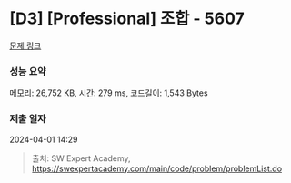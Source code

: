 # [D3] [Professional] 조합 - 5607 

[문제 링크](https://swexpertacademy.com/main/code/problem/problemDetail.do?contestProbId=AWXGKdbqczEDFAUo) 

### 성능 요약

메모리: 26,752 KB, 시간: 279 ms, 코드길이: 1,543 Bytes

### 제출 일자

2024-04-01 14:29



> 출처: SW Expert Academy, https://swexpertacademy.com/main/code/problem/problemList.do
